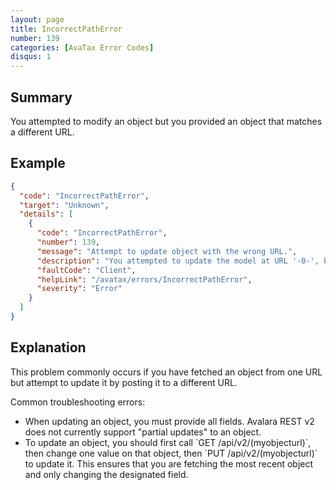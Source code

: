 ```yaml
---
layout: page
title: IncorrectPathError
number: 139
categories: [AvaTax Error Codes]
disqus: 1
---
```


## Summary

You attempted to modify an object but you provided an object that matches a different URL.

## Example

```json
{
  "code": "IncorrectPathError",
  "target": "Unknown",
  "details": [
    {
      "code": "IncorrectPathError",
      "number": 139,
      "message": "Attempt to update object with the wrong URL.",
      "description": "You attempted to update the model at URL '-0-', but the model you supplied belongs to URL '-1-'.",
      "faultCode": "Client",
      "helpLink": "/avatax/errors/IncorrectPathError",
      "severity": "Error"
    }
  ]
}
```

## Explanation

This problem commonly occurs if you have fetched an object from one URL but attempt to update it by posting it to a different URL.

Common troubleshooting errors:
<ul class="normal">
<li>When updating an object, you must provide all fields.  Avalara REST v2 does not currently support "partial updates" to an object.</li>
<li>To update an object, you should first call `GET /api/v2/(myobjecturl)`, then change one value on that object, then `PUT /api/v2/(myobjecturl)` to update it.  This ensures that you are fetching the most recent object and only changing the designated field.</li>
</ul>
